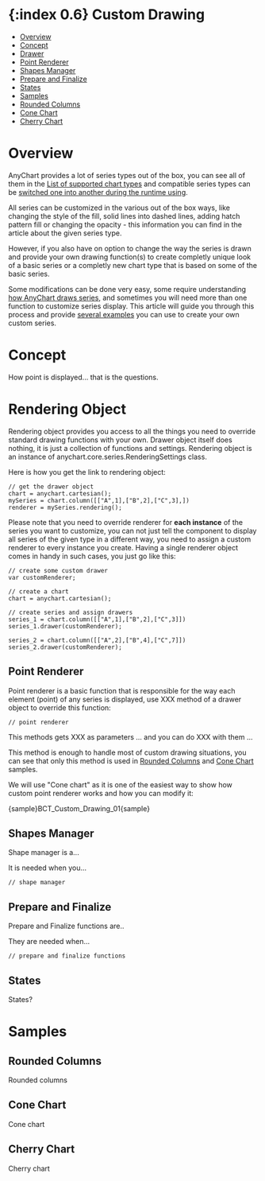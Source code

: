 {:index 0.6}
Custom Drawing
=========================

* [Overview](#overview)
* [Concept](#concept)
* [Drawer](#drawer)
 * [Point Renderer](#basic_drawer)
 * [Shapes Manager](#shapes_manager)
 * [Prepare and Finalize](#prepare_and_finalize)
 * [States](#states)
* [Samples](#samples)
 * [Rounded Columns](#rounded_columns)
 * [Cone Chart](#cone_chart)
 * [Cherry Chart](#cherry_chart)

# Overview

AnyChart provides a lot of series types out of the box, you can see all of them in the [List of supported chart types](../Quick_Start/Supported_Charts_Types) and compatible series types can be [switched one into another during the runtime using](Series_Type).

All series can be customized in the various out of the box ways, like changing the style of the fill, solid lines into dashed lines, adding hatch pattern fill or changing the opacity - this information you can find in the article about the given series type.

However, if you also have on option to change the way the series is drawn and provide your own drawing function(s) to create completly unique look of a basic series or a completly new chart type that is based on some of the basic series.

Some modifications can be done very easy, some require understanding [how AnyChart draws series](#concept), and sometimes you will need more than one function to customize series display. This article will guide you through this process and provide [several examples](#samples) you can use to create your own custom series.

# Concept

How point is displayed... that is the questions.

# Rendering Object

Rendering object provides you access to all the things you need to override standard drawing functions with your own. Drawer object itself does nothing, it is just a collection of functions and settings. Rendering object is an instance of anychart.core.series.RenderingSettings class.

Here is how you get the link to rendering object:

```
// get the drawer object
chart = anychart.cartesian();
mySeries = chart.column([["A",1],["B",2],["C",3],])
renderer = mySeries.rendering();
```

Please note that you need to override renderer for **each instance** of the series you want to customize, you can not just tell the component to display all series of the given type in a different way, you need to assign a custom renderer to every instance you create. Having a single renderer object comes in handy in such cases, you just go like this:

```
// create some custom drawer
var customRenderer;

// create a chart
chart = anychart.cartesian();

// create series and assign drawers
series_1 = chart.column([["A",1],["B",2],["C",3]])
series_1.drawer(customRenderer);

series_2 = chart.column([["A",2],["B",4],["C",7]])
series_2.drawer(customRenderer);
```

## Point Renderer

Point renderer is a basic function that is responsible for the way each element (point) of any series is displayed, use XXX method of a drawer object to override this function:

```
// point renderer
```

This methods gets XXX as parameters ... and you can do XXX with them ...

This method is enough to handle most of custom drawing situations, you can see that only this method is used in [Rounded Columns](#rounded_columns) and [Cone Chart](#cone_chart) samples.

We will use "Cone chart" as it is one of the easiest way to show how custom point renderer works and how you can modify it:

{sample}BCT\_Custom\_Drawing\_01{sample}

## Shapes Manager

Shape manager is a...

It is needed when you...

```
// shape manager
```

## Prepare and Finalize

Prepare and Finalize functions are..

They are needed when...

```
// prepare and finalize functions
```

## States

States?

# Samples

## Rounded Columns

Rounded columns

## Cone Chart

Cone chart

## Cherry Chart

Cherry chart
